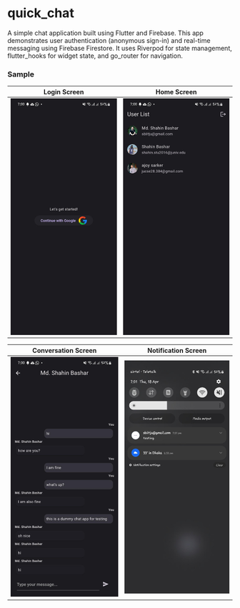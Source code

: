 # quick_chat
A simple chat application built using Flutter and Firebase. This app demonstrates user authentication (anonymous sign-in) and real-time messaging using Firebase Firestore. It uses Riverpod for state management, flutter_hooks for widget state, and go_router for navigation.

### Sample

Login Screen | Home Screen
-------------|-----------------
![alt text](images/1.jpeg "Login Screeen") | ![alt text](images/2.jpeg "Home Screen")


Conversation Screen | Notification Screen
-------------|-----------------
![alt text](images/3.jpeg "Conversation Screen") | ![alt text](images/4.jpeg "Notification Screen")
